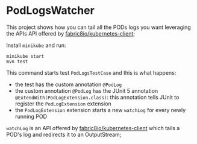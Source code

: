 # PodLogsWatcher

This project shows how you can tail all the PODs logs you want leveraging the APIs API offered by 
[fabric8io/kubernetes-client](https://github.com/fabric8io/kubernetes-client);

Install `minikube` and run:

```shell
minikube start
mvn test
```

This command starts test `PodLogsTestCase` and this is what happens:

- the test has the custom annotation `@PodLog`
- the custom annotation `@PodLog` has the JUnit 5 annotation `@ExtendWith(PodLogExtension.class)`: this annotation tells 
  JUnit to register the `PodLogExtension` extension
- the `PodLogExtension` extension starts a new `watchLog` for every newly running POD

`watchLog` is an API offered by [fabric8io/kubernetes-client](https://github.com/fabric8io/kubernetes-client)
which tails a POD's log and redirects it to an OutputStream;